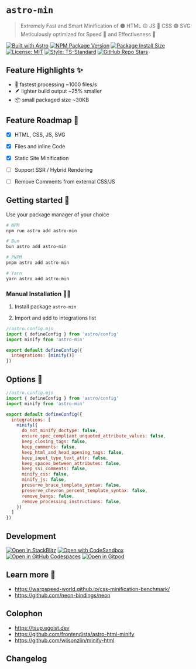 # `astro-min`

> Extremely Fast and Smart Minification of 🟠 HTML 🟡 JS 🔵 CSS 🟣 SVG  
> Meticulously optimized for Speed 🥇 and Effectiveness 🏅

[![Built with Astro](https://astro.badg.es/v2/built-with-astro/tiny.svg)](https://astro.build)
[![NPM Package Version](https://img.shields.io/npm/v/astro-min?style=flat-square)](https://www.npmjs.com/package/astro-min)
[![Package Install Size](https://packagephobia.com/badge?p=astro-min&style=flat-square)](https://packagephobia.com/result?p=astro-min)
[![License: MIT][license-src]][license-href]
[![Style: TS-Standard][codestyle-src]][codestyle-href]
[![GitHub Repo Stars][gh-repo-stars-img]][gh-repo-url]

## Feature Highlights ✨

- 👟 fastest processing ~1000 files/s
- 🪶 lighter build output ~25% smaller
- 📦 small packaged size ~30KB

## Feature Roadmap 🌱

- [x] HTML, CSS, JS, SVG
- [x] Files and inline Code
- [x] Static Site Minification

- [ ] Support SSR / Hybrid Rendering
- [ ] Remove Comments from external CSS/JS

## Getting started 🎯

Use your package manager of your choice

```sh
# NPM
npm run astro add astro-min

# Bun
bun astro add astro-min

# PNPM
pnpm astro add astro-min

# Yarn
yarn astro add astro-min
```

### Manual Installation 🧑‍💻

1. Install package `astro-min`

2. Import and add to integrations list

```js
//astro.config.mjs
import { defineConfig } from 'astro/config'
import minify from 'astro-min'

export default defineConfig({
  integrations: [minify()]
})
```

## Options 🔧

```js
//astro.config.mjs
import { defineConfig } from 'astro/config'
import minify from 'astro-min'

export default defineConfig({
  integrations: [
    minify({
      do_not_minify_doctype: false,
      ensure_spec_compliant_unquoted_attribute_values: false,
      keep_closing_tags: false,
      keep_comments: false,
      keep_html_and_head_opening_tags: false,
      keep_input_type_text_attr: false,
      keep_spaces_between_attributes: false,
      keep_ssi_comments: false,
      minify_css: false,
      minify_js: false,
      preserve_brace_template_syntax: false,
      preserve_chevron_percent_template_syntax: false,
      remove_bangs: false,
      remove_processing_instructions: false,
    })
  ]
})
```

## Development

[![Open in StackBlitz][open-in-sb]](https://stackblitz.com/github/advanced-astro/astro-min)
[![Open with CodeSandbox][open-in-csb]](https://codesandbox.io/p/sandbox/github/advanced-astro/astro-min)
[![Open in GitHub Codespaces][open-in-ghc]](https://codespaces.new/advanced-astro/astro-min?devcontainer_path=.devcontainer/minimal/devcontainer.json)
[![Open in Gitpod][open-in-gp]](https://gitpod.io/#https://github.com/advanced-astro/astro-min)

## Learn more 🔖

- <https://warpspeed-world.github.io/css-minification-benchmark/>
- <https://github.com/neon-bindings/neon>

## Colophon

- <https://tsup.egoist.dev>
- <https://github.com/frontendista/astro-html-minify>
- <https://github.com/wilsonzlin/minify-html>

[codestyle-src]: https://flat.badgen.net/badge/code%20style/ts-standard/blue?icon=typescript
[codestyle-href]: https://github.com/standard/ts-standard

[gh-repo-stars-img]: https://img.shields.io/github/stars/advanced-astro/astro-min
[gh-repo-url]: https://github.com/advanced-astro/astro-min

[license-src]: https://flat.badgen.net/github/license/amio/badgen
[license-href]: https://opensource.org/license/isc-license-txt/

[open-in-csb]: https://assets.codesandbox.io/github/button-edit-lime.svg
[open-in-ghc]: https://github.com/codespaces/badge.svg
[open-in-gp]: https://gitpod.io/button/open-in-gitpod.svg
[open-in-sb]: https://developer.stackblitz.com/img/open_in_stackblitz.svg

## Changelog
